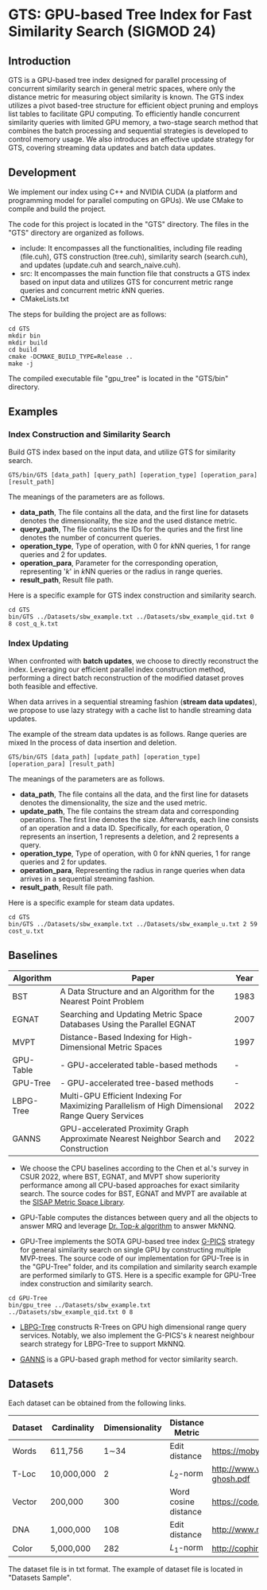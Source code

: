 # GTS: GPU-based Tree Index for Fast Similarity Search (SIGMOD 24)

## Introduction

GTS is a GPU-based tree index designed for parallel processing of concurrent similarity search in general metric spaces, where only the distance metric for measuring object similarity is known. The GTS index utilizes a pivot based-tree structure for efficient object pruning and employs list tables to facilitate GPU computing. To efficiently handle concurrent similarity queries with limited GPU memory, a two-stage search method that combines the batch processing and  sequential strategies is developed to control memory usage. We also introduces an effective update strategy for GTS, covering streaming data updates and batch data  updates. 

## Development

We implement our index using C++ and NVIDIA CUDA (a platform and programming model for parallel computing on GPUs). We use CMake to compile and build the project. 

The code for this project is located in the "GTS" directory. The files in the "GTS" directory are organized as follows.

- include: It encompasses all the functionalities, including file reading (file.cuh), GTS construction (tree.cuh), similarity search (search.cuh), and updates (update.cuh and search_naive.cuh).
- src: It encompasses the main function file that constructs a GTS index based on input data and utilizes GTS for concurrent metric range queries and concurrent metric $k$NN queries.
- CMakeLists.txt

The steps for building the project are as follows:

```shell
cd GTS
mkdir bin
mkdir build
cd build 
cmake -DCMAKE_BUILD_TYPE=Release ..
make -j
```

The compiled executable file "gpu_tree" is located in the "GTS/bin" directory.

## Examples

### Index Construction and Similarity Search

Build GTS index based on the input data, and utilize GTS for similarity search.

```shell
GTS/bin/GTS [data_path] [query_path] [operation_type] [operation_para] [result_path]
```

The meanings of the parameters are as follows.

- **data_path**, The file contains all the data, and the first line for datasets denotes the dimensionality, the size and the used distance metric.
- **query_path**, The file contains the IDs for the quries and the first line denotes the number of concurrent queries.
- **operation_type**, Type of operation, with 0 for $k$NN queries, 1 for range queries and 2 for updates.
- **operation_para**, Parameter for the corresponding operation, representing '$k$' in $k$NN queries or the radius in range queries. 
-  **result_path**, Result file path.

Here is a specific example for GTS index construction and similarity search.

```shell
cd GTS
bin/GTS ../Datasets/sbw_example.txt ../Datasets/sbw_example_qid.txt 0 8 cost_q_k.txt
```

### Index Updating

When confronted with **batch updates**, we choose to directly reconstruct the index. Leveraging our efficient parallel index construction method, performing a direct batch reconstruction of the modified dataset proves both feasible and effective.

When data arrives in a sequential streaming fashion (**stream data updates**), we propose to use lazy strategy with a cache list to handle streaming data updates.

The example of the stream data updates is as follows. Range queries are mixed In the process of data insertion and deletion.

```shell
GTS/bin/GTS [data_path] [update_path] [operation_type] [operation_para] [result_path]
```

The meanings of the parameters are as follows.

- **data_path**, The file contains all the data, and the first line for datasets denotes the dimensionality, the size and the used metric.
- **update_path**, The file contains the stream data and corresponding operations. The first line denotes the size. Afterwards, each line consists of an operation and a data ID. Specifically, for each operation, 0 represents an insertion, 1 represents a deletion, and 2 represents a query.
- **operation_type**, Type of operation, with 0 for $k$NN queries, 1 for range queries and 2 for updates.
- **operation_para**, Representing the radius in range queries when data arrives in a sequential streaming fashion.
- **result_path**, Result file path.

Here is a specific example for steam data updates.

```shell
cd GTS
bin/GTS ../Datasets/sbw_example.txt ../Datasets/sbw_example_u.txt 2 59 cost_u.txt
```


## Baselines

| __Algorithm__ | __Paper__ | __Year__ |
|-------------|------------|------------|
|BST   | A Data Structure and an Algorithm for the Nearest Point Problem | 1983 |
|EGNAT   | Searching and Updating Metric Space Databases Using the Parallel EGNAT | 2007 |
|MVPT | Distance-Based Indexing for High-Dimensional Metric Spaces | 1997 |
|GPU-Table | - GPU-accelerated table-based methods | - |
|GPU-Tree | - GPU-accelerated tree-based methods | - |
|LBPG-Tree | Multi-GPU Efficient Indexing For Maximizing Parallelism of High Dimensional Range Query Services | 2022 |
|GANNS | GPU-accelerated Proximity Graph Approximate Nearest Neighbor Search and Construction | 2022 |

- We choose the CPU baselines according to the Chen et al.'s survey in CSUR 2022, where BST, EGNAT, and MVPT show superiority performance among all CPU-based approaches for exact similarity search. The source codes for BST, EGNAT and MVPT are available at the [SISAP Metric Space Library](https://www.sisap.org/).


- GPU-Table computes the distances between query and all the objects to answer MRQ and leverage [Dr. Top-$k$ algorithm](https://dl.acm.org/doi/pdf/10.1145/3458817.3476141) to answer M$k$NNQ. 


- GPU-Tree implements the SOTA GPU-based tree index [G-PICS](https://ieeexplore.ieee.org/stamp/stamp.jsp?tp=&arnumber=9086127) strategy for general similarity search on single GPU by constructing multiple MVP-trees. The source code of our implementation for GPU-Tree is in the "GPU-Tree" folder, and its compilation and similarity search example are performed similarly to GTS. Here is a specific example for GPU-Tree index construction and similarity search.

```shell
cd GPU-Tree
bin/gpu_tree ../Datasets/sbw_example.txt ../Datasets/sbw_example_qid.txt 0 8
```

- [LBPG-Tree](https://ieeexplore.ieee.org/stamp/stamp.jsp?tp=&arnumber=9430517) constructs R-Trees on GPU high dimensional range query services. Notably, we also implement the G-PICS's  $k$ nearest neighbour search strategy for LBPG-Tree to support M$k$NNQ.

- [GANNS](https://ieeexplore.ieee.org/stamp/stamp.jsp?tp=&arnumber=9835618) is a GPU-based graph method for vector similarity search. 

## Datasets

Each dataset can be obtained from the following links. 

| Dataset | Cardinality | Dimensionality | Distance Metric      | Link                                          |
| ------- | ----------- | -------------- | -------------------- | --------------------------------------------- |
| Words   | 611,756     | 1∼34           | Edit distance        | https://mobyproject.org                       |
| T-Loc   | 10,000,000  | 2              | $L_2$-norm           | http://www.vldb.org/pvldb/vol12/p99-ghosh.pdf |
| Vector  | 200,000     | 300            | Word cosine distance | https://code.google.com/archive/p/word2vec    |
| DNA     | 1,000,000   | 108            | Edit distance        | http://www.ncbi.nlm.nih.gov/genome            |
| Color   | 5,000,000   | 282            | $L_1$-norm           | http://cophir.isti.cnr.it                     |

The dataset file is in txt format. The example of dataset file is located in "Datasets Sample". 
